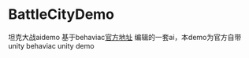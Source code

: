 # BattleCityDemo
坦克大战aidemo
基于behaviac[官方地址](https://www.behaviac.com/) 编辑的一套ai，本demo为官方自带unity 
behaviac unity demo
